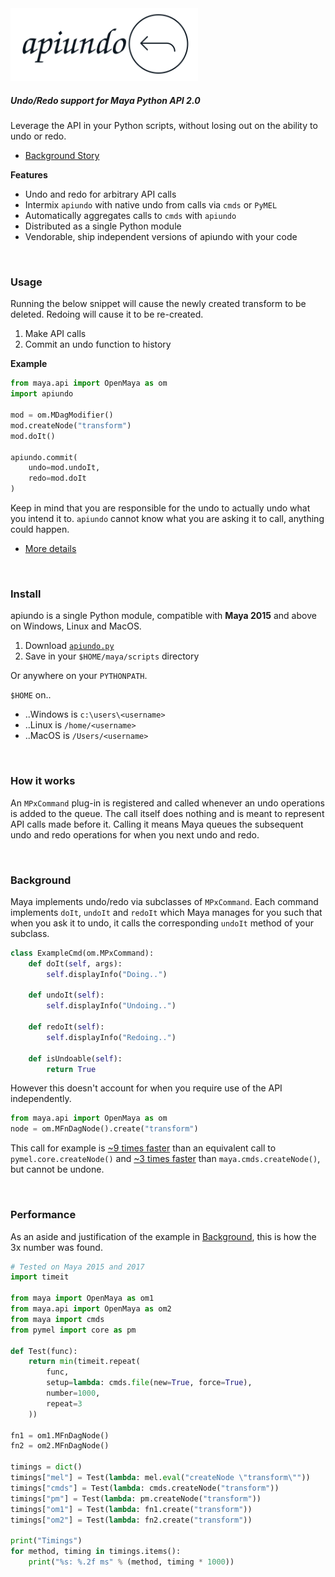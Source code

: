 <img width=300 src=apiundo.svg>

##### Undo/Redo support for Maya Python API 2.0

Leverage the API in your Python scripts, without losing out on the ability to undo or redo.

- [Background Story](https://groups.google.com/forum/#!topic/python_inside_maya/fqX9mNfg5j0)

**Features**

- Undo and redo for arbitrary API calls
- Intermix `apiundo` with native undo from calls via `cmds` or `PyMEL`
- Automatically aggregates calls to `cmds` with `apiundo`
- Distributed as a single Python module
- Vendorable, ship independent versions of apiundo with your code

<br>

### Usage

Running the below snippet will cause the newly created transform to be deleted. Redoing will cause it to be re-created.

1. Make API calls
2. Commit an undo function to history

**Example**

```python
from maya.api import OpenMaya as om
import apiundo

mod = om.MDagModifier()
mod.createNode("transform")
mod.doIt()

apiundo.commit(
    undo=mod.undoIt,
    redo=mod.doIt
)
```

Keep in mind that you are responsible for the undo to actually undo what you intend it to. `apiundo` cannot know what you are asking it to call, anything could happen.

- [More details](http://help.autodesk.com/cloudhelp/2018/ENU/Maya-Tech-Docs/CommandsPython/undoInfo.html)

<br>

### Install

apiundo is a single Python module, compatible with **Maya 2015** and above on Windows, Linux and MacOS.

1. Download [`apiundo.py`](https://raw.githubusercontent.com/mottosso/apiundo/master/apiundo.py)
2. Save in your `$HOME/maya/scripts` directory

Or anywhere on your `PYTHONPATH`.

`$HOME` on..

- ..Windows is `c:\users\<username>`
- ..Linux is `/home/<username>`
- ..MacOS is `/Users/<username>`

<br>

### How it works

An `MPxCommand` plug-in is registered and called whenever an undo operations is added to the queue. The call itself does nothing and is meant to represent API calls made before it. Calling it means Maya queues the subsequent undo and redo operations for when you next undo and redo.

<br>

### Background

Maya implements undo/redo via subclasses of `MPxCommand`. Each command implements `doIt`, `undoIt` and `redoIt` which Maya manages for you such that when you ask it to undo, it calls the corresponding `undoIt` method of your subclass.

```python
class ExampleCmd(om.MPxCommand):
    def doIt(self, args):
        self.displayInfo("Doing..")

    def undoIt(self):
        self.displayInfo("Undoing..")

    def redoIt(self):
        self.displayInfo("Redoing..")

    def isUndoable(self):
        return True
```

However this doesn't account for when you require use of the API independently.

```python
from maya.api import OpenMaya as om
node = om.MFnDagNode().create("transform")
```

This call for example is [~9 times faster](#performance) than an equivalent call to `pymel.core.createNode()` and [~3 times faster](#performance) than `maya.cmds.createNode()`, but cannot be undone.

<br>

### Performance

As an aside and justification of the example in [Background](#background), this is how the 3x number was found.

```python
# Tested on Maya 2015 and 2017
import timeit

from maya import OpenMaya as om1
from maya.api import OpenMaya as om2
from maya import cmds
from pymel import core as pm

def Test(func):
	return min(timeit.repeat(
		func,
		setup=lambda: cmds.file(new=True, force=True),
		number=1000,
		repeat=3
	))

fn1 = om1.MFnDagNode()
fn2 = om2.MFnDagNode()

timings = dict()
timings["mel"] = Test(lambda: mel.eval("createNode \"transform\""))
timings["cmds"] = Test(lambda: cmds.createNode("transform"))
timings["pm"] = Test(lambda: pm.createNode("transform"))
timings["om1"] = Test(lambda: fn1.create("transform"))
timings["om2"] = Test(lambda: fn2.create("transform"))

print("Timings")
for method, timing in timings.items():
	print("%s: %.2f ms" % (method, timing * 1000))
```













